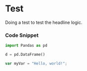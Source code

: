 # Test


Doing a test to test the headline logic.

### Code Snippet
``` python
import Pandas as pd

d = pd.DataFrame()
```

``` javascript
var myVar = "Hello, world!";
```
